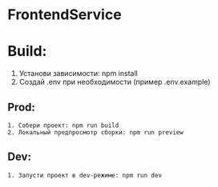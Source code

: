# FrontendService


# Build:
 1. Установи зависимости: npm install
 2. Создай .env при необходимости (пример .env.example)
 
 ## Prod:
    1. Собери проект: npm run build 
    2. Локальный предпросмотр сборки: npm run preview
 ## Dev: 
    1. Запусти проект в dev-режиме: npm run dev